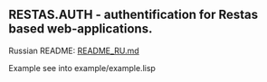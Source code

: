 RESTAS.AUTH - authentification for Restas based web-applications.
------------------

Russian README: [README_RU.md](README_RU.md)

Example see into example/example.lisp
